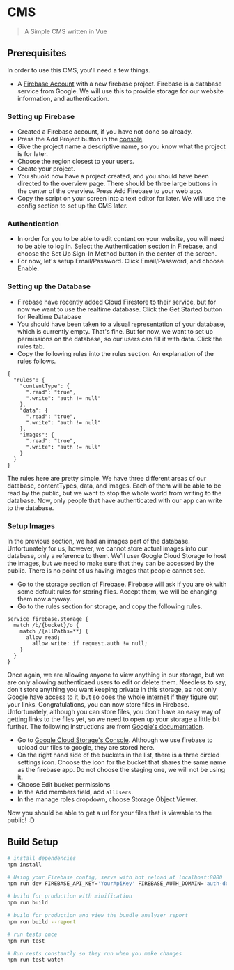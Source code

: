 # CMS

> A Simple CMS written in Vue

## Prerequisites

In order to use this CMS, you'll need a few things.

* A [Firebase Account](https://firebase.google.com) with a new firebase project. Firebase is a database service from Google. We will use this to provide storage for our website information, and authentication. 

### Setting up Firebase

* Created a Firebase account, if you have not done so already.
* Press the Add Project button in the [console](https://console.firebase.google.com).
* Give the project name a descriptive name, so you know what the project is for later.
* Choose the region closest to your users.
* Create your project.
* You shuold now have a project created, and you should have been directed to the overview page. There should be three large buttons in the center of the overview. Press Add Firebase to your web app.
* Copy the script on your screen into a text editor for later. We will use the config section to set up the CMS later.

### Authentication

* In order for you to be able to edit content on your website, you will need to be able to log in. Select the Authentication section in Firebase, and choose the Set Up Sign-In Method button in the center of the screen.
* For now, let's setup Email/Password. Click Email/Password, and choose Enable.

### Setting up the Database

* Firebase have recently added Cloud Firestore to their service, but for now we want to use the realtime database. Click the Get Started button for Realtime Database
* You should have been taken to a visual representation of your database, which is currently empty. That's fine. But for now, we want to set up permissions on the database, so our users can fill it with data. Click the rules tab.
* Copy the following rules into the rules section. An explanation of the rules follows.

```
{
  "rules": {
    "contentType": {
      ".read": "true",
      ".write": "auth != null"
    },
    "data": {
      ".read": "true",
      ".write": "auth != null"
    },
    "images": {
      ".read": "true",
      ".write": "auth != null"
    }
  }
}
```

The rules here are pretty simple. We have three different areas of our database, contentTypes, data, and images. Each of them will be able to be read by the public, but we want to stop the whole world from writing to the database. Now, only people that have authenticated with our app can write to the database.

### Setup Images

In the previous section, we had an images part of the database. Unfortunately for us, however, we cannot store actual images into our database, only a reference to them. We'll user Google Cloud Storage to host the images, but we need to make sure that they can be accessed by the public. There is no point of us having images that people cannot see.

* Go to the storage section of Firebase. Firebase will ask if you are ok with some default rules for storing files. Accept them, we will be changing them now anyway.
* Go to the rules section for storage, and copy the following rules.

```
service firebase.storage {
  match /b/{bucket}/o {
    match /{allPaths=**} {
      allow read;
    	allow write: if request.auth != null;
    }
  }
}
```

Once again, we are allowing anyone to view anything in our storage, but we are only allowing authenticaed users to edit or delete them. Needless to say, don't store anything you want keeping private in this storage, as not only Google have access to it, but so does the whole internet if they figure out your links. Congratulations, you can now store files in Firebase. Unfortunately, although you can store files, you don't have an easy way of getting links to the files yet, so we need to open up your storage a little bit further. The following instructions are from [Google's documentation](https://cloud.google.com/storage/docs/access-control/making-data-public). 

* Go to [Google Cloud Storage's Console](https://console.cloud.google.com/storage/browser). Although we use firebase to upload our files to google, they are stored here.
* On the right hand side of the buckets in the list, there is a three circled settings icon. Choose the icon for the bucket that shares the same name as the firebase app. Do not choose the staging one, we will not be using it.
* Choose Edit bucket permissions
* In the Add members field, add `allUsers`.
* In the manage roles dropdown, choose Storage Object Viewer.

Now you should be able to get a url for your files that is viewable to the public! :D

## Build Setup

``` bash
# install dependencies
npm install

# Using your Firebase config, serve with hot reload at localhost:8080
npm run dev FIREBASE_API_KEY='YourApiKey' FIREBASE_AUTH_DOMAIN='auth-domain.firebaseapp.com' FIREBASE_DATABASE_URL='https://database-url.firebaseio.com' FIREBASE_PROJECT_ID='project-id' FIREBASE_STORAGE_BUCKET='storage-bucket-url.appspot.com' FIREBASE_MESSAGING_SENDER_ID='0123456789'

# build for production with minification
npm run build

# build for production and view the bundle analyzer report
npm run build --report

# run tests once
npm run test

# Run rests constantly so they run when you make changes
npm run test-watch

